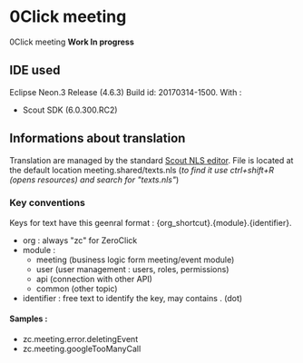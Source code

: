 # 0Click meeting
0Click meeting **Work In progress**


## IDE used
Eclipse Neon.3 Release (4.6.3) Build id: 20170314-1500.
With : 
- Scout SDK (6.0.300.RC2)

## Informations about translation
Translation are managed by the standard [Scout NLS editor](https://eclipsescout.github.io/6.0/technical-guide.html#texts).
File is located at the default location meeting.shared/texts.nls (*to find it use ctrl+shift+R (opens resources) and search for "texts.nls"*)

### Key conventions
Keys for text have this geenral format : {org_shortcut}.{module}.{identifier}.
- org : always "zc" for ZeroClick
- module : 
  - meeting (business logic form meeting/event module)
  - user (user management : users, roles, permissions)
  - api (connection with other API)
  - common (other topic)
- identifier : free text to identify the key, may contains . (dot)

#### Samples : 
- zc.meeting.error.deletingEvent
- zc.meeting.googleTooManyCall
